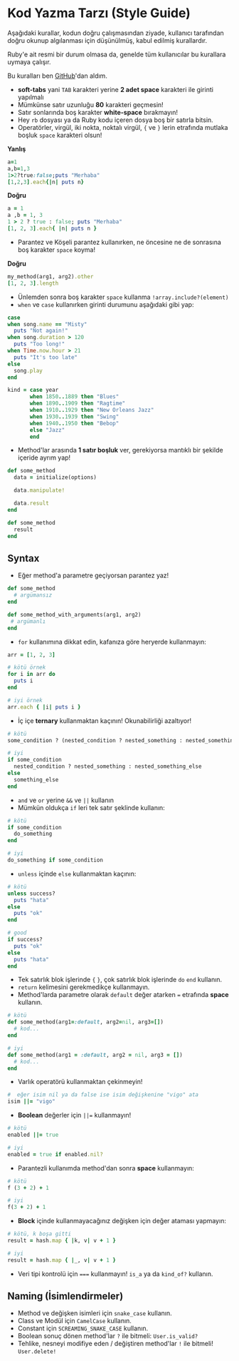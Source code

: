 # Kod Yazma Tarzı (Style Guide)

Aşağıdaki kurallar, kodun doğru çalışmasından ziyade, kullanıcı tarafından doğru okunup algılanması için düşünülmüş, kabul edilmiş kurallardır.

Ruby'e ait resmi bir durum olmasa da, genelde tüm kullanıcılar bu kurallara uymaya çalışır.

Bu kuralları ben [GitHub](https://github.com/styleguide/ruby)'dan aldım.

* **soft-tabs** yani `TAB` karakteri yerine **2 adet space** karakteri ile girinti yapılmalı
* Mümkünse satır uzunluğu **80** karakteri geçmesin!
* Satır sonlarında boş karakter **white-space** bırakmayın!
* Hey `rb` dosyası ya da Ruby kodu içeren dosya boş bir satırla bitsin.
* Operatörler, virgül, iki nokta, noktalı virgül, `{` ve `}` lerin etrafında mutlaka boşluk `space` karakteri olsun!

**Yanlış**
```ruby
a=1
a,b=1,3
1>2?true:false;puts "Merhaba"
[1,2,3].each{|n| puts n}
```

**Doğru**

```ruby
a = 1
a ,b = 1, 3
1 > 2 ? true : false; puts "Merhaba"
[1, 2, 3].each{ |n| puts n }
```
* Parantez ve Köşeli parantez kullanırken, ne öncesine ne de sonrasına boş karakter `space` koyma!

**Doğru**
```ruby
my_method(arg1, arg2).other
[1, 2, 3].length
```

* Ünlemden sonra boş karakter `space` kullanma `!array.include?(element)`
* `when` ve `case` kullanırken girinti durumunu aşağıdaki gibi yap:

```ruby
case
when song.name == "Misty"
  puts "Not again!"
when song.duration > 120
  puts "Too long!"
when Time.now.hour > 21
  puts "It's too late"
else
  song.play
end

kind = case year
       when 1850..1889 then "Blues"
       when 1890..1909 then "Ragtime"
       when 1910..1929 then "New Orleans Jazz"
       when 1930..1939 then "Swing"
       when 1940..1950 then "Bebop"
       else "Jazz"
       end
```

* Method'lar arasında **1 satır boşluk** ver, gerekiyorsa mantıklı bir şekilde içeride ayrım yap!

```ruby
def some_method
  data = initialize(options)

  data.manipulate!

  data.result
end

def some_method
  result
end
```

## Syntax

* Eğer method'a parametre geçiyorsan parantez yaz!

```ruby
def some_method
  # argümansız
end

def some_method_with_arguments(arg1, arg2)
 # argümanlı
end
```

* `for` kullanımına dikkat edin, kafanıza göre heryerde kullanmayın:

```ruby
arr = [1, 2, 3]

# kötü örnek
for i in arr do
  puts i
end

# iyi örnek
arr.each { |i| puts i }
```

* İç içe **ternary** kullanmaktan kaçının! Okunabilirliği azaltıyor!

```ruby
# kötü
some_condition ? (nested_condition ? nested_something : nested_something_else) : something_else

# iyi
if some_condition
  nested_condition ? nested_something : nested_something_else
else
  something_else
end
```
* `and` ve `or` yerine `&&` ve `||` kullanın
* Mümkün oldukça `if` leri tek satır şeklinde kullanın:

```ruby
# kötü
if some_condition
  do_something
end

# iyi
do_something if some_condition
```

* `unless` içinde `else` kullanmaktan kaçının:

```ruby
# kötü
unless success?
  puts "hata"
else
  puts "ok"
end

# good
if success?
  puts "ok"
else
  puts "hata"
end
```

* Tek satırlık blok işlerinde `{` `}`, çok satırlık blok işlerinde `do` `end` kullanın.
* `return` kelimesini gerekmedikçe kullanmayın.
* Method'larda parametre olarak `default` değer atarken `=` etrafında **space** kullanın.

```ruby
# kötü
def some_method(arg1=:default, arg2=nil, arg3=[])
  # kod...
end

# iyi
def some_method(arg1 = :default, arg2 = nil, arg3 = [])
  # kod...
end
```
* Varlık operatörü kullanmaktan çekinmeyin!

```ruby
#  eğer isim nil ya da false ise isim değişkenine "vigo" ata
isim ||= "vigo"
```

* **Boolean** değerler için `||=` kullanmayın!

```ruby
# kötü
enabled ||= true

# iyi
enabled = true if enabled.nil?
```

* Parantezli kullanımda method'dan sonra **space** kullanmayın:

```ruby
# kötü
f (3 + 2) + 1

# iyi
f(3 + 2) + 1
```

* **Block** içinde kullanmayacağınız değişken için değer ataması yapmayın:

```ruby
# kötü, k boşa gitti
result = hash.map { |k, v| v + 1 }

# iyi
result = hash.map { |_, v| v + 1 }
```

* Veri tipi kontrolü için `===` kullanmayın! `is_a` ya da `kind_of?` kullanın.

## Naming (İsimlendirmeler)

* Method ve değişken isimleri için `snake_case` kullanın.
* Class ve Modül için `CamelCase` kullanın.
* Constant için `SCREAMING_SNAKE_CASE` kullanın.
* Boolean sonuç dönen method'lar `?` ile bitmeli: `User.is_valid?`
* Tehlike, nesneyi modifiye eden / değiştiren method'lar `!` ile bitmeli! `User.delete!`


